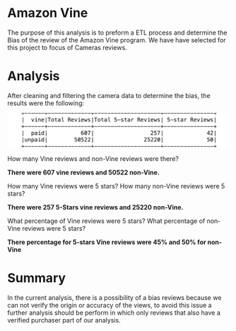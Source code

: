 # Amazon Vine
The purpose of this analysis is to preform a ETL process and determine the Bias of the review of the Amazon Vine program. We have have selected for this project to focus of Cameras reviews.

# Analysis

After cleaning and filtering the camera data to determine the bias, the results were the following: 

<img src="https://github.com/carolinamedina26/Amazon_Vine_Analysis/blob/main/Deliverable_2.png">


How many Vine reviews and non-Vine reviews were there?

**There were 607 vine reviews and 50522 non-Vine.**

How many Vine reviews were 5 stars? How many non-Vine reviews were 5 stars?

**There were 257 5-Stars vine reviews and 25220 non-Vine.**

What percentage of Vine reviews were 5 stars? What percentage of non-Vine reviews were 5 stars?

**There percentage for 5-stars Vine reviews were 45% and 50% for non-Vine**

# Summary

In the current analysis, there is a possibility of a bias reviews because we can not verify the origin or accuracy of the views, to avoid this issue a further analysis should be perform in which only reviews that also have a verified purchaser part of our analysis. 
